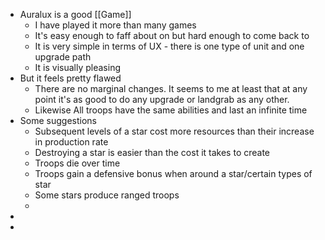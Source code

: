 - Auralux is a good [[Game]]
	- I have played it more than many games
	- It's easy enough to faff about on but hard enough to come back to
	- It is very simple in terms of UX - there is one type of unit and one upgrade path
	- It is visually pleasing
- But it feels pretty flawed
	- There are no marginal changes. It seems to me at least that at any point it's as good to do any upgrade or landgrab as any other.
	- Likewise All troops have the same abilities and last an infinite time
- Some suggestions
	- Subsequent levels of a star cost more resources than their increase in production rate
	- Destroying a star is easier than the cost it takes to create
	- Troops die over time
	- Troops gain a defensive bonus when around a star/certain types of star
	- Some stars produce ranged troops
	-
-
-